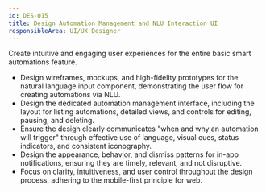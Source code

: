 ```yaml
---
id: DES-015
title: Design Automation Management and NLU Interaction UI
responsibleArea: UI/UX Designer
---
```

Create intuitive and engaging user experiences for the entire basic smart automations feature.
*   Design wireframes, mockups, and high-fidelity prototypes for the natural language input component, demonstrating the user flow for creating automations via NLU.
*   Design the dedicated automation management interface, including the layout for listing automations, detailed views, and controls for editing, pausing, and deleting.
*   Ensure the design clearly communicates "when and why an automation will trigger" through effective use of language, visual cues, status indicators, and consistent iconography.
*   Design the appearance, behavior, and dismiss patterns for in-app notifications, ensuring they are timely, relevant, and not disruptive.
*   Focus on clarity, intuitiveness, and user control throughout the design process, adhering to the mobile-first principle for web.